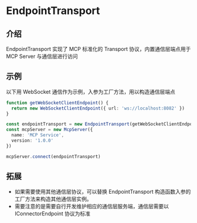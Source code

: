 # EndpointTransport

## 介绍

EndpointTransport 实现了 MCP 标准化的 Transport 协议，内置通信层端点用于 MCP Server 与通信层进行访问

## 示例

以下用 WebSocket 通信作为示例，入参为工厂方法，用以构造通信层端点

```typescript
function getWebSocketClientEndpoint() {
  return new WebSocketClientEndpoint({ url: 'ws://localhost:8082' })
}

const endpointTransport = new EndpointTransport(getWebSocketClientEndpoint)
const mcpServer = new McpServer({
  name: 'MCP Service',
  version: '1.0.0'
})

mcpServer.connect(endpointTransport)
```

## 拓展

- 如果需要使用其他通信层协议，可以替换 EndpointTransport 构造函数入参的工厂方法来构造其他通信层实例。
- 需要注意的是需要自行开发维护相应的通信层服务端，通信层需要以 IConnectorEndpoint 协议为标准
